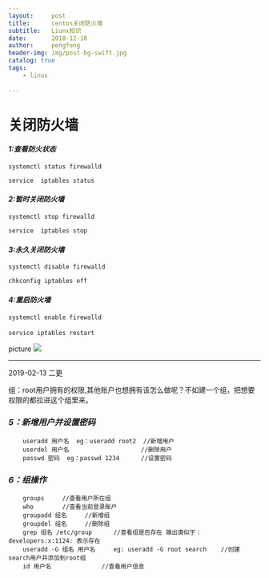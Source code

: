 ```yaml
---
layout:     post
title:      centos关闭防火墙
subtitle:   Liunx知识
date:       2018-12-10
author:     pengfeng
header-img: img/post-bg-swift.jpg
catalog: true
tags:
    - linux
    
---
```



# **关闭防火墙**



#### *1:查看防火状态*

`systemctl status firewalld`

`service  iptables status`

#### *2:暂时关闭防火墙*

`systemctl stop firewalld`

`service  iptables stop`

#### *3:永久关闭防火墙*

`systemctl disable firewalld`

`chkconfig iptables off`

#### *4:重启防火墙*

`systemctl enable firewalld`

`service iptables restart` 

picture
    ![](http://47.100.206.217/group1/M00/00/00/rBAYR1wN8KWATMr9AD7WMnkvDRE398.jpg)
 
---  

2019-02-13 二更

组：root用户拥有的权限,其他账户也想拥有该怎么做呢？不如建一个组，把想要权限的都拉进这个组里来。

### *5：新增用户并设置密码*
        useradd 用户名  eg：useradd root2  //新增用户
        userdel 用户名                    //删除用户
        passwd 密码  eg：passwd 1234      //设置密码

### *6：组操作* 
        groups     //查看用户所在组
        who        //查看当前登录账户
        groupadd 组名     //新增组
        groupdel 组名     //删除组
        grep 组名 /etc/group      //查看组是否存在 输出类似于：developers:x:1124: 表示存在
        useradd -G 组名 用户名     eg: useradd -G root search    //创建search用户并添加到root组
        id 用户名              //查看用户信息